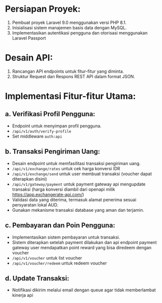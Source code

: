 # Persiapan Proyek:

1. Pembuat proyek Laravel 9.0 menggunakan versi PHP 8.1.
2. Inisialisasi sistem manajemen basis data dengan MySQL.
3. Implementasikan autentikasi pengguna dan otorisasi menggunakan Laravel Passport

# Desain API:

1. Rancangan API endpoints untuk fitur-fitur yang diminta.
2. Struktur Request dan Respons REST API dalam format JSON.

# Implementasi Fitur-fitur Utama:

## a. Verifikasi Profil Pengguna:

- Endpoint untuk menyimpan profil pengguna.
- `/api/v1/auth/verify-profile`
- Set middleware `auth:api`

## b. Transaksi Pengiriman Uang:

- Desain endpoint untuk memfasilitasi transaksi pengiriman uang.
- `/api/v1/exchange/rates` untuk cek harga konversi IDR
- `/api/v1/exchange/send` untuk user membuat transaksi (voucher dapat diterapkan disini)
- `/api/v1/gateway/payment` untuk payment gateway api mengupdate transaksi (harga konversi diambil dari openapi
  milik https://app.exchangerate-api.com/)
- Validasi data yang diterima, termasuk alamat penerima sesuai persyaratan lokal AUD.
- Gunakan mekanisme transaksi database yang aman dan terjamin.

## c. Pembayaran dan Poin Pengguna:

- Implementasikan sistem pembayaran untuk transaksi.
- Sistem diterapkan setelah payment dilakukan dan api endpoint payment gateway user mendapatkan point reward yang bisa
  diredeem dengan voucher
- `/api/v1/voucher` untuk list voucher
- `/api/v1/voucher/redeem` untuk redeem voucher

## d. Update Transaksi:

- Notifikasi dikirim melalui email dengan queue agar tidak memberlambat kinerja api
